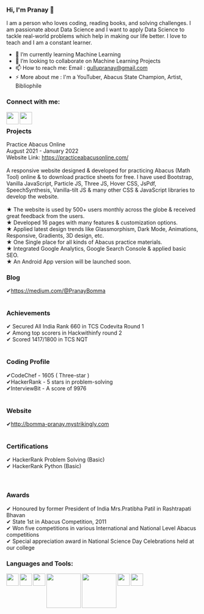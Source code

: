 ### Hi, I'm Pranay 👋

<!--
**Bomma-Pranay/Bomma-Pranay** is a ✨ _special_ ✨ repository because its `README.md` (this file) appears on your GitHub profile.

Here are some ideas to get you started:
-->

I am a person who loves coding, reading books, and solving challenges. I am passionate about Data Science and I want to apply Data Science to tackle real-world problems which help in making our life better. I love to teach and I am a constant learner.

<!--- 🔭 I’m currently working on NLP-->
- 🌱 I’m currently learning Machine Learning 
- 👯 I’m looking to collaborate on Machine Learning Projects
- 📫 How to reach me: Email : gullupranay@gmail.com
- ⚡ More about me : I'm a YouTuber, Abacus State Champion, Artist, Bibliophile 

### Connect with me:

[<img align="left"  width="32px" src="https://cdn.jsdelivr.net/npm/simple-icons@v3/icons/youtube.svg" />][youtube]
[<img align="left"  width="32px" src="https://cdn.jsdelivr.net/npm/simple-icons@v3/icons/linkedin.svg" />][linkedin]
<br>
### Projects
Practice Abacus Online <br> 
August 2021 - January 2022 <br>
Website Link: https://practiceabacusonline.com/ <br><br>
A responsive website designed & developed for practicing Abacus (Math Tool) online & to download practice sheets for free. I have used Bootstrap, Vanilla JavaScript, Particle JS, Three JS, Hover CSS, JsPdf, SpeechSynthesis, Vanilla-tilt JS & many other CSS & JavaScript libraries to develop the website.
<br><br> ★ The website is used by 500+ users monthly across the globe & received great feedback from the users.
<br> ★ Developed 16 pages with many features & customization options.
<br> ★ Applied latest design trends like Glassmorphism, Dark Mode, Animations, Responsive, Gradients, 3D design, etc.
<br> ★ One Single place for all kinds of Abacus practice materials.
<br> ★ Integrated Google Analytics, Google Search Console & applied basic
SEO.
<br> ★ An Android App version will be launched soon.

### Blog<br>
✔https://medium.com/@PranayBomma <br>
<br>
### Achievements                                                                                           
✔ Secured All India Rank 660 in TCS Codevita Round 1                    
✔ Among top scorers in Hackwithinfy round 2 <br>
✔ Scored 1417/1800 in TCS NQT <br>
<br>
### Coding Profile<br>
✔CodeChef       - 1605 ( Three-star )<br>
✔HackerRank     - 5 stars in problem-solving<br>
✔InterviewBit   - A score of 9976<br>
<br>
### Website<br>
✔http://bomma-pranay.mystrikingly.com<br>
<br>
### Certifications <br>
✔ HackerRank Problem Solving (Basic)    <br>
✔ HackerRank Python (Basic)                 <br>   
<br />

### Awards <br>
✔ Honoured by former President of India Mrs.Pratibha Patil in Rashtrapati Bhavan 
<br>✔ State 1st in Abacus Competition, 2011 
<br>✔ Won five competitions in various International and National Level Abacus competitions
<br>✔ Special appreciation award in National Science Day Celebrations held at our college

### Languages and Tools:

[<img align="left"  width="32px" src="https://upload.wikimedia.org/wikipedia/commons/c/c3/Python-logo-notext.svg" />][python]
[<img align="left"  width="32px" src="https://cdn.jsdelivr.net/npm/simple-icons@3.4.0/icons/r.svg" />][r]
[<img align="left"  width="32px" src="https://upload.wikimedia.org/wikipedia/commons/3/38/Jupyter_logo.svg" />][jupyter]
[<img align="left"  width="90px" src="https://upload.wikimedia.org/wikipedia/commons/1/1a/NumPy_logo.svg" />][numpy]
[<img align="left"  width="90px" src="https://upload.wikimedia.org/wikipedia/commons/e/ed/Pandas_logo.svg" />][pandas]
<!-- [<img align="left"  width="68px" src="https://upload.wikimedia.org/wikipedia/commons/0/05/Scikit_learn_logo_small.svg" />][scikit]-->
[<img align="left"  width="32px" src="https://upload.wikimedia.org/wikipedia/commons/0/01/Created_with_Matplotlib-logo.svg" />][mpl]
[<img align="left"  width="32px" src="https://upload.wikimedia.org/wikipedia/commons/9/9a/Visual_Studio_Code_1.35_icon.svg" />][vscode]
<!-- [<img align="left"  width="32px" src="https://upload.wikimedia.org/wikipedia/commons/a/a1/PyCharm_Logo.svg" />][pycharm] -->
<!-- [<img align="left"  width="93px" src="https://upload.wikimedia.org/wikipedia/commons/d/d0/RStudio_logo_flat.svg" />][rstudio]-->

<br />
<br />


[youtube]: https://www.youtube.com/channel/UCyBGFKqHd9j1tcqbqonTsqw
[linkedin]: https://linkedin.com/in/bomma-pranay
[python]: https://upload.wikimedia.org/wikipedia/commons/c/c3/Python-logo-notext.svg
[r]: https://cdn.jsdelivr.net/npm/simple-icons@3.4.0/icons/r.svg
[jupyter]: https://upload.wikimedia.org/wikipedia/commons/3/38/Jupyter_logo.svg
[mpl]:https://upload.wikimedia.org/wikipedia/commons/0/01/Created_with_Matplotlib-logo.svg
[numpy]:https://upload.wikimedia.org/wikipedia/commons/1/1a/NumPy_logo.svg
[pandas]: https://upload.wikimedia.org/wikipedia/commons/e/ed/Pandas_logo.svg
[vscode]: https://upload.wikimedia.org/wikipedia/commons/9/9a/Visual_Studio_Code_1.35_icon.svg
[pycharm]: https://upload.wikimedia.org/wikipedia/commons/a/a1/PyCharm_Logo.svg
[rstudio]: https://upload.wikimedia.org/wikipedia/commons/d/d0/RStudio_logo_flat.svg
[scikit]: https://upload.wikimedia.org/wikipedia/commons/0/05/Scikit_learn_logo_small.svg

